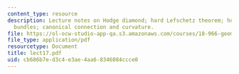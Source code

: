 ```yaml
---
content_type: resource
description: Lecture notes on Hodge diamond; hard Lefschetz theorem; holomorphic vector
  bundles; canonical connection and curvature.
file: https://ol-ocw-studio-app-qa.s3.amazonaws.com/courses/18-966-geometry-of-manifolds-spring-2007/cb686b7ed3c4e3ae4aa68346084ccce0_lect17.pdf
file_type: application/pdf
resourcetype: Document
title: lect17.pdf
uid: cb686b7e-d3c4-e3ae-4aa6-8346084ccce0
---
```

